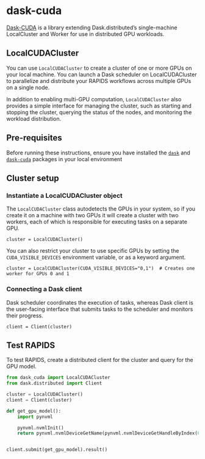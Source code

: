 # dask-cuda

[Dask-CUDA](https://docs.rapids.ai/api/dask-cuda/stable/) is a library extending Dask.distributed’s single-machine LocalCluster and Worker for use in distributed GPU workloads.

## LocalCUDACluster

You can use `LocalCUDACluster` to create a cluster of one or more GPUs on your local machine. You can launch a Dask scheduler on LocalCUDACluster to parallelize and distribute your RAPIDS workflows across multiple GPUs on a single node.

In addition to enabling multi-GPU computation, `LocalCUDACluster` also provides a simple interface for managing the cluster, such as starting and stopping the cluster, querying the status of the nodes, and monitoring the workload distribution.

## Pre-requisites

Before running these instructions, ensure you have installed the [`dask`](https://docs.dask.org/en/stable/install.html) and [`dask-cuda`](https://docs.rapids.ai/api/dask-cuda/nightly/install.html) packages in your local environment

## Cluster setup

### Instantiate a LocalCUDACluster object

The `LocalCUDACluster` class autodetects the GPUs in your system, so if you create it on a machine with two GPUs it will create a cluster with two workers, each of which is responsible for executing tasks on a separate GPU.

```console
cluster = LocalCUDACluster()
```

You can also restrict your cluster to use specific GPUs by setting the `CUDA_VISIBLE_DEVICES` environment variable, or as a keyword argument.

```console
cluster = LocalCUDACluster(CUDA_VISIBLE_DEVICES="0,1")  # Creates one worker for GPUs 0 and 1
```

### Connecting a Dask client

Dask scheduler coordinates the execution of tasks, whereas Dask client is the user-facing interface that submits tasks to the scheduler and monitors their progress.

```console
client = Client(cluster)
```

## Test RAPIDS

To test RAPIDS, create a distributed client for the cluster and query for the GPU model.

```Python
from dask_cuda import LocalCUDACluster
from dask.distributed import Client

cluster = LocalCUDACluster()
client = Client(cluster)

def get_gpu_model():
    import pynvml

    pynvml.nvmlInit()
    return pynvml.nvmlDeviceGetName(pynvml.nvmlDeviceGetHandleByIndex(0))


client.submit(get_gpu_model).result()
```
